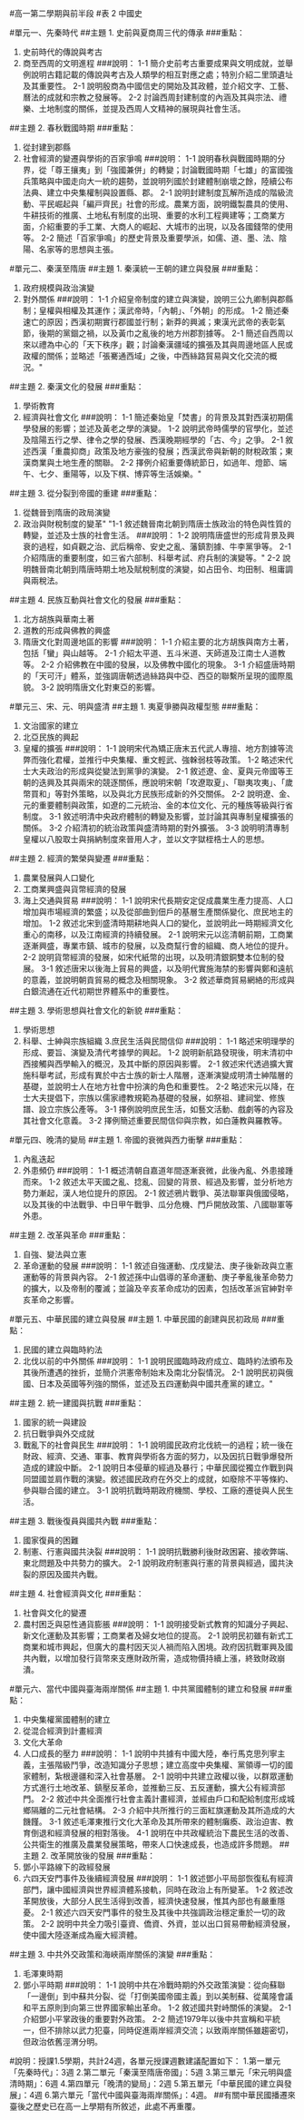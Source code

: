 #高一第二學期與前半段
#表 2 中國史

#單元一、先秦時代
##主題 1. 史前與夏商周三代的傳承
###重點：
1. 史前時代的傳說與考古
2. 商至西周的文明進程
###說明：
1-1 簡介史前考古重要成果與文明成就，並舉例說明古籍記載的傳說與考古及人類學的相互對應之處；特別介紹二里頭遺址及其重要性。
2-1 說明殷商為中國信史的開始及其政體，並介紹文字、工藝、曆法的成就和宗教之發展等。
2-2 討論西周封建制度的內涵及其與宗法、禮樂、土地制度的關係，並提及西周人文精神的展現與社會生活。

##主題 2. 春秋戰國時期
###重點：
1. 從封建到郡縣
2. 社會經濟的變遷與學術的百家爭鳴
###說明：
1-1 說明春秋與戰國時期的分界，從「尊王攘夷」到「強國兼併」的轉變；討論戰國時期「七雄」的富國強兵策略與中國走向大一統的趨勢，並說明列國於封建體制崩壞之餘，陸續公布法典、建立中央集權制與設置縣、郡。
2-1 說明封建制度瓦解所造成的階級流動、平民崛起與「編戸齊民」社會的形成。農業方面，說明鐵製農具的使用、牛耕技術的推廣、土地私有制度的出現、重要的水利工程興建等；工商業方面，介紹重要的手工業、大商人的崛起、大城市的出現，以及各國錢幣的使用等。
2-2 簡述「百家爭鳴」的歷史背景及重要學派，如儒、道、墨、法、陰陽、名家等的思想與主張。

#單元二、秦漢至隋唐
##主題 1. 秦漢統一王朝的建立與發展
###重點：
1. 政府規模與政治演變
2. 對外關係
###說明：
1-1 介紹皇帝制度的建立與演變，說明三公九卿制與郡縣制；皇權與相權及其運作；漢武帝時，「內朝」、「外朝」的形成。
1-2 簡述秦速亡的原因；西漢初期實行郡國並行制；新莽的興滅；東漢光武帝的表彰氣節，後期的黨錮之禍，以及黃巾之亂後的地方州郡割據等。
2-1 簡述自西周以來以禮為中心的「天下秩序」觀；討論秦漢疆域的擴張及其與周邊地區人民或政權的關係；並略述「張騫通西域」之後，中西絲路貿易與文化交流的概況。"

##主題 2. 秦漢文化的發展
###重點：
1. 學術教育
2. 經濟與社會文化
###說明：
1-1 簡述秦始皇「焚書」的背景及其對西漢初期儒學發展的影響；並述及黃老之學的演變。
1-2 說明武帝時儒學的官學化，並述及陰陽五行之學、律令之學的發展、西漢晚期經學的「古、今」之爭。
2-1 敘述西漢「重農抑商」政策及地方豪強的發展；西漢武帝與新朝的財稅政策；東漢商業與土地生產的關聯。
2-2 擇例介紹重要傳統節日，如過年、燈節、端午、七夕、重陽等，以及下棋、博弈等生活娛樂。"

##主題 3. 從分裂到帝國的重建
###重點：
1. 從魏晉到隋唐的政局演變
2. 政治與財稅制度的變革" "1-1 敘述魏晉南北朝到隋唐士族政治的特色與性質的轉變，並述及士族的社會生活。
###說明：
1-2 說明隋唐盛世的形成背景及興衰的過程，如貞觀之治、武后稱帝、安史之亂、藩鎮割據、牛李黨爭等。
2-1 介紹隋唐的重要制度，如三省六部制、科舉考試、府兵制的演變等。"
2-2 說明魏晉南北朝到隋唐時期土地及賦稅制度的演變，如占田令、均田制、租庸調與兩稅法。

##主題 4. 民族互動與社會文化的發展
###重點：
1. 北方胡族與華南土著
2. 道教的形成與佛教的興盛
3. 隋唐文化對周邊地區的影響
###說明：
1-1 介紹主要的北方胡族與南方土著，包括「蠻」與山越等。
2-1 介紹太平道、五斗米道、天師道及江南士人道教等。
2-2 介紹佛教在中國的發展，以及佛教中國化的現象。
3-1 介紹盛唐時期的「天可汗」體系，並強調唐朝透過絲路與中亞、西亞的聯繫所呈現的國際風貌。
3-2 說明隋唐文化對東亞的影響。

#單元三、宋、元、明與盛清
##主題 1. 夷夏爭勝與政權型態
###重點：
1. 文治國家的建立
2. 北亞民族的興起
3. 皇權的擴張
###說明：
1-1 說明宋代為矯正唐末五代武人專擅、地方割據等流弊而強化君權，並推行中央集權、重文輕武、強榦弱枝等政策。
1-2 略述宋代士大夫政治的形成與從變法到黨爭的演變。
2-1 敘述遼、金、夏與元帝國等王朝的迭興及其與兩宋的競逐關係，應說明宋朝「攻遼取夏」、「聯夷攻夷」、「歲幣買和」等對外策略，以及與北方民族形成新的外交關係。
2-2 說明遼、金、元的重要體制與政策，如遼的二元統治、金的本位文化、元的種族等級與行省制度。
3-1 敘述明清中央政府體制的轉變及影響，並討論其與專制皇權擴張的關係。
3-2 介紹清初的統治政策與盛清時期的對外擴張。
3-3 說明明清專制皇權以八股取士與捐納制度來晉用人才，並以文字獄桎梏士人的思想。

##主題 2. 經濟的繁榮與變遷
###重點：
1. 農業發展與人口變化
2. 工商業興盛與貨幣經濟的發展
3. 海上交通與貿易
###說明：
1-1 說明宋代長期安定促成農業生產力提高、人口增加與市場經濟的繁盛；以及從部曲到佃戶的基層生產關係變化、庶民地主的增加。
1-2 敘述北宋到盛清時期耕地與人口的變化，並說明此一時期經濟文化重心的南移，以及江南經濟的持續發展。
2-1 說明宋元以迄清朝前期，工商業逐漸興盛，專業市鎮、城市的發展，以及商幫行會的組織、商人地位的提升。
2-2 說明貨幣經濟的發展，如宋代紙幣的出現，以及明清銀銅雙本位制的發展。
3-1 敘述唐宋以後海上貿易的興盛，以及明代實施海禁的影響與鄭和遠航的意義，並說明朝貢貿易的概念及相關現象。
3-2 敘述華商貿易網絡的形成與白銀流通在近代初期世界體系中的重要性。

##主題 3. 學術思想與社會文化的新貌
###重點：
1. 學術思想
2. 科舉、士紳與宗族組織
3.庶民生活與民間信仰
###說明：
1-1 略述宋明理學的形成、要旨、演變及清代考據學的興起。
1-2 說明新航路發現後，明末清初中西接觸與西學輸入的概況，及其中斷的原因與影響。
2-1 敘述宋代透過擴大實施科舉考試，形成有異於中古士族的新士人階層，逐漸演變成明清士紳階層的基礎，並說明士人在地方社會中扮演的角色和重要性。
2-2 略述宋元以降，在士大夫提倡下，宗族以儒家禮教規範為基礎的發展，如祭祖、建祠堂、修族譜、設立宗族公產等。
3-1 擇例說明庶民生活，如藝文活動、戲劇等的內容及其社會文化意義。
3-2 擇例簡述重要民間信仰與宗教，如白蓮教與羅教等。

#單元四、晚清的變局
##主題 1. 帝國的衰微與西力衝擊
###重點：
1. 內亂迭起
2. 外患頻仍
###說明：
1-1 概述清朝自嘉道年間逐漸衰微，此後內亂、外患接踵而來。
1-2 敘述太平天國之亂、捻亂、回變的背景、經過及影響，並分析地方勢力漸起，漢人地位提升的原因。
2-1 敘述鴉片戰爭、英法聯軍與俄國侵略，以及其後的中法戰爭、中日甲午戰爭、瓜分危機、門戶開放政策、八國聯軍等外患。

##主題 2. 改革與革命
###重點：
1. 自強、變法與立憲
2. 革命運動的發展
###說明：
1-1 敘述自強運動、戊戌變法、庚子後新政與立憲運動等的背景與內容。
2-1 敘述孫中山倡導的革命運動、庚子拳亂後革命勢力的擴大，以及帝制的覆滅；並論及辛亥革命成功的因素，包括改革派官紳對辛亥革命之影響。

#單元五、中華民國的建立與發展
##主題 1. 中華民國的創建與民初政局
###重點：
1. 民國的建立與臨時約法
2. 北伐以前的中外關係
###說明：
1-1 說明民國臨時政府成立、臨時約法頒布及其後所遭遇的挫折，並簡介洪憲帝制始末及南北分裂情況。
2-1 說明民初與俄國、日本及英國等列強的關係，並述及五四運動與中國共產黨的建立。"

##主題 2. 統一建國與抗戰
###重點：
1. 國家的統一與建設
2. 抗日戰爭與外交成就
3. 戰亂下的社會與民生
###說明：
1-1 說明國民政府北伐統一的過程；統一後在財政、經濟、交通、軍事、教育與學術各方面的努力，以及因抗日戰爭爆發所造成的建設中斷。
2-1 說明日本侵華的經過及暴行；中華民國從獨立作戰到與同盟國並肩作戰的演變。敘述國民政府在外交上的成就，如廢除不平等條約、參與聯合國的建立。
3-1 說明抗戰時期政府機關、學校、工廠的遷徙與人民生活。

##主題 3. 戰後復員與國共內戰
###重點：
1. 國家復員的困難
2. 制憲、行憲與國共決裂
###說明：
1-1 說明抗戰勝利後財政困窘、接收弊端、東北問題及中共勢力的擴大。
2-1 說明政府制憲與行憲的背景與經過，國共決裂的原因及國共內戰。

##主題 4. 社會經濟與文化
###重點：
1. 社會與文化的變遷
2. 農村困乏與惡性通貨膨脹
###說明：
1-1 說明接受新式教育的知識分子興起、新文化運動及其影響；工商業者及婦女地位的提高。
2-1 說明民初雖有新式工商業和城市興起，但廣大的農村因天災人禍而陷入困境。政府因抗戰軍興及國共內戰，以增加發行貨幣來支應財政所需，造成物價持續上漲，終致財政崩潰。

#單元六、當代中國與臺海兩岸關係
##主題 1. 中共黨國體制的建立和發展
###重點：
1. 中央集權黨國體制的建立
2. 從混合經濟到計畫經濟
3. 文化大革命
4. 人口成長的壓力
###說明：
1-1 說明中共據有中國大陸，奉行馬克思列寧主義，主張階級鬥爭，改造知識分子思想；建立高度中央集權、黨領導一切的國家體制，紮根邊疆和深入社會基層。
2-1 說明中共建立政權以後，以群眾運動方式進行土地改革、鎮壓反革命，並推動三反、五反運動，擴大公有經濟部門。
2-2 敘述中共全面推行社會主義計畫經濟，並經由戶口和配給制度形成城鄉隔離的二元社會結構。
2-3 介紹中共所推行的三面紅旗運動及其所造成的大饑饉。
3-1 敘述毛澤東推行文化大革命及其所帶來的體制癱瘓、政治迫害、教育倒退和經濟發展的相對落後。
4-1 說明在中共政權統治下農民生活的改善、公共衛生的推廣及農業發展策略，帶來人口快速成長，也造成許多問題。
##主題 2. 改革開放後的發展
###重點：
1. 鄧小平路線下的政經發展
2. 六四天安門事件及後續經濟發展
###說明：
1-1 敘述鄧小平局部恢復私有經濟部門，讓中國經濟與世界經濟體系接軌，同時在政治上有所變革。
1-2 敘述改革開放後，大部分人民生活得到改善，經濟快速發展，惟其內部也有嚴重隱憂。
2-1 敘述六四天安門事件的發生及其後中共強調政治穩定重於一切的政策。
2-2 說明中共全力吸引臺資、僑資、外資，並以出口貿易帶動經濟發展，使中國大陸逐漸成為龐大經濟體。

##主題 3. 中共外交政策和海峽兩岸關係的演變
###重點：
1. 毛澤東時期
2. 鄧小平時期
###說明：
1-1 說明中共在冷戰時期的外交政策演變：從向蘇聯「一邊倒」到中蘇共分裂、從「打倒美國帝國主義」到以美制蘇、從萬隆會議和平五原則到向第三世界國家輸出革命。
1-2 敘述國共對峙關係的演變。
2-1 介紹鄧小平掌政後的重要對外政策。
2-2 簡述1979年以後中共宣稱和平統一，但不排除以武力犯臺，同時促進兩岸經濟交流；以致兩岸關係雖趨密切，但政治依舊涇渭分明。

#說明：授課1.5學期，共計24週，各單元授課週數建議配置如下：
1.第一單元「先秦時代」：3週
2.第二單元「秦漢至隋唐帝國」：5週
3.第三單元「宋元明與盛清時期」：6週
4.第四單元「晚清的變局」：2週
5.第五單元「中華民國的建立與發展」：4週
6.第六單元「當代中國與臺海兩岸關係」：4週。
##有關中華民國播遷來臺後之歷史已在高一上學期有所敘述，此處不再重覆。